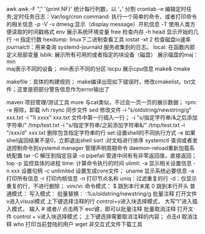 awk 
awk -F "," '{print NF}'  统计每行列数，以 ‘，’ 分割
crontab
-e 编辑定时任务;定时任务日志：Var/log/cron
command: 执行一个简单的命令，或者打印命令的相关信息
-p
-V
-v
dmesg:显示（display message）开机信息
-T 使用人类方便读取的时间戳格式
env 展示系统环境变量
free 检查内存
-h
head  显示开始的几行
-n 指定行数
hexdump: linux下二进制查看工具
iostat -xt 2 检查磁盘io速率
journalctl：用来查询 systemd-journald 服务收集到的日志。
local: 在函数内部定义局部变量
lsblk: 展示所有可用的或者指定的块设备（磁盘）
展示磁盘的maj：min  
maj表示不同的设备；
min表示不同的分区
lscpu 展示cpu信息
make& cmake 

makefile：具体的构建规则；
make编译出现如下错误时，修改cmakelist。txt文件；这里是把部分警告信息作为error输出了


maven 项目管理/测试工具
more 与cat类似，不过会一页一页的展示数据；
rpm:
 -e 擦除，卸载
ivh
rsync 同步文件
sed 修改文件
-i “s/oldstring/newstring/g” xxx.txt
-i "1i xxxx" xxx.txt   文件中第一行插入一行；
-i "s/指定字符串/&之后添加字符串/" /tmp/test.txt
-i "s/指定字符串/之前添加字符串&/" /tmp/test.txt
-i "/xxx/d" xxx.txt 删除包含指定字符串的行
set:设置shell的不同执行方式
-e 如果shell返回结果不是0，立即退出shell
sort :对文档进行排序
systemctl 查询或者发送控制命令到systemd manager
管理声明周期命令
daemon-reload重新加载系统配置
tar 
-C 解压到指定目录
-o pipefail 管道中间有有非零返回值，直接返回；
top
-p 监控具体的进程
time: 计算命令执行的时间
ulimit:
-a 显示相关设置信息
-n xxx  设置句柄
-c unlimited 设置生成core文件；
uname  显示系统必要信息
-a 打印所有信息
-r 打印内核信息
-n 打印节点名称
uniq：过滤重复的行
-d：仅显示重复的行，不进行删除；
vim/vi:
命令模式：
$ 跳到本行末尾
0 跳到本行开头
普通模式：
写入模式：
批量替换： :%s/oldstring/newstring/g 
批量注释
打开文件
v进入visual模式
上下键选择注释的行
control+v进入块选择模式，
大写“I”进入插入模式，
输入 # 或者//
点击两下 esc键，即可以批量注释
批量取消注释
打开文件
control + v进入块选择模式；
上下键选择需要取消注释的内容；
点击d 取消注释
who 打印当前登陆的用户
wget 非交互式文件下载工具